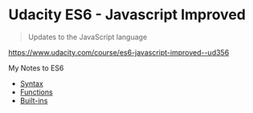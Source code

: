# Udacity ES6 - Javascript Improved
> Updates to the JavaScript language

https://www.udacity.com/course/es6-javascript-improved--ud356

My Notes to ES6
- [Syntax](Syntax.md)  
- [Functions](Functions.md)  
- [Built-ins](Build-ins.md)
